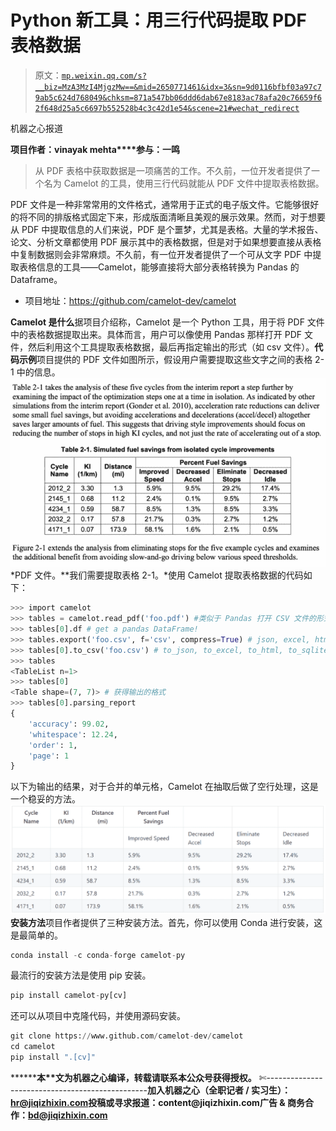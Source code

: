 # Python 新工具：用三行代码提取 PDF 表格数据

> 原文：[`mp.weixin.qq.com/s?__biz=MzA3MzI4MjgzMw==&mid=2650771461&idx=3&sn=9d0116bfbf03a97c79ab5c624d768049&chksm=871a547bb06ddd6dab67e8183ac78afa20c76659f62f648d25a5c6697b552528b4c3c42d1e54&scene=21#wechat_redirect`](http://mp.weixin.qq.com/s?__biz=MzA3MzI4MjgzMw==&mid=2650771461&idx=3&sn=9d0116bfbf03a97c79ab5c624d768049&chksm=871a547bb06ddd6dab67e8183ac78afa20c76659f62f648d25a5c6697b552528b4c3c42d1e54&scene=21#wechat_redirect)

机器之心报道

**项目作者：vinayak mehta****参与：一鸣**

> 从 PDF 表格中获取数据是一项痛苦的工作。不久前，一位开发者提供了一个名为 Camelot 的工具，使用三行代码就能从 PDF 文件中提取表格数据。

PDF 文件是一种非常常用的文件格式，通常用于正式的电子版文件。它能够很好的将不同的排版格式固定下来，形成版面清晰且美观的展示效果。然而，对于想要从 PDF 中提取信息的人们来说，PDF 是个噩梦，尤其是表格。大量的学术报告、论文、分析文章都使用 PDF 展示其中的表格数据，但是对于如果想要直接从表格中复制数据则会非常麻烦。不久前，有一位开发者提供了一个可从文字 PDF 中提取表格信息的工具——Camelot，能够直接将大部分表格转换为 Pandas 的 Dataframe。

*   项目地址：https://github.com/camelot-dev/camelot

**Camelot 是什么**据项目介绍称，Camelot 是一个 Python 工具，用于将 PDF 文件中的表格数据提取出来。具体而言，用户可以像使用 Pandas 那样打开 PDF 文件，然后利用这个工具提取表格数据，最后再指定输出的形式（如 csv 文件）。**代码示例**项目提供的 PDF 文件如图所示，假设用户需要提取这些文字之间的表格 2-1 中的信息。![](img/3a226cc140ac67fff46af0705cdea98c.jpg)*PDF 文件。**我们需要提取表格 2-1。*使用 Camelot 提取表格数据的代码如下：

```py
>>> import camelot
>>> tables = camelot.read_pdf('foo.pdf') #类似于 Pandas 打开 CSV 文件的形式
>>> tables[0].df # get a pandas DataFrame!
>>> tables.export('foo.csv', f='csv', compress=True) # json, excel, html, sqlite，可指定输出格式
>>> tables[0].to_csv('foo.csv') # to_json, to_excel, to_html, to_sqlite， 导出数据为文件
>>> tables
<TableList n=1>
>>> tables[0]
<Table shape=(7, 7)> # 获得输出的格式
>>> tables[0].parsing_report
{
    'accuracy': 99.02,
    'whitespace': 12.24,
    'order': 1,
    'page': 1
} 
```

以下为输出的结果，对于合并的单元格，Camelot 在抽取后做了空行处理，这是一个稳妥的方法。![](img/93f4849e1e16842e916c8e642ee32fea.jpg)**安装方法**项目作者提供了三种安装方法。首先，你可以使用 Conda 进行安装，这是最简单的。

```py
conda install -c conda-forge camelot-py 
```

最流行的安装方法是使用 pip 安装。

```py
pip install camelot-py[cv] 
```

还可以从项目中克隆代码，并使用源码安装。

```py
git clone https://www.github.com/camelot-dev/camelot
cd camelot
pip install ".[cv]" 
```

********本****文为机器之心编译，**转载请联系本公众号获得授权****。**
✄------------------------------------------------**加入机器之心（全职记者 / 实习生）：hr@jiqizhixin.com****投稿或寻求报道：**content**@jiqizhixin.com****广告 & 商务合作：bd@jiqizhixin.com**